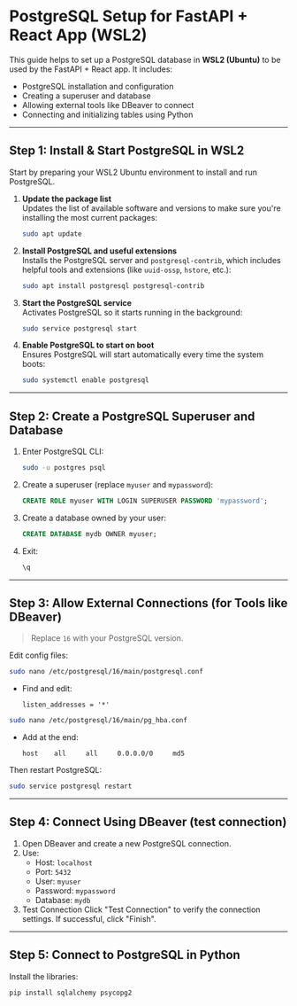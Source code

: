 # PostgreSQL Setup for FastAPI + React App (WSL2)

This guide helps to set up a PostgreSQL database in **WSL2 (Ubuntu)** to be used by the FastAPI + React app. It includes:

- PostgreSQL installation and configuration
- Creating a superuser and database
- Allowing external tools like DBeaver to connect
- Connecting and initializing tables using Python

---

## Step 1: Install & Start PostgreSQL in WSL2

Start by preparing your WSL2 Ubuntu environment to install and run PostgreSQL.

1. **Update the package list**  
   Updates the list of available software and versions to make sure you're installing the most current packages:
   ```bash
   sudo apt update
   ```

2. **Install PostgreSQL and useful extensions**  
   Installs the PostgreSQL server and `postgresql-contrib`, which includes helpful tools and extensions (like `uuid-ossp`, `hstore`, etc.):
   ```bash
   sudo apt install postgresql postgresql-contrib
   ```

3. **Start the PostgreSQL service**  
   Activates PostgreSQL so it starts running in the background:
   ```bash
   sudo service postgresql start
   ```

4. **Enable PostgreSQL to start on boot**  
   Ensures PostgreSQL will start automatically every time the system boots:
   ```bash
   sudo systemctl enable postgresql
   ```

---

##  Step 2: Create a PostgreSQL Superuser and Database

1. Enter PostgreSQL CLI:
   ```bash
   sudo -u postgres psql
   ```

2. Create a superuser (replace `myuser` and `mypassword`):
   ```sql
   CREATE ROLE myuser WITH LOGIN SUPERUSER PASSWORD 'mypassword';
   ```

3. Create a database owned by your user:
   ```sql
   CREATE DATABASE mydb OWNER myuser;
   ```

4. Exit:
   ```sql
   \q
   ```

---

## Step 3: Allow External Connections (for Tools like DBeaver)

> Replace `16` with your PostgreSQL version.

Edit config files:

```bash
sudo nano /etc/postgresql/16/main/postgresql.conf
```

- Find and edit:
  ```
  listen_addresses = '*'
  ```

```bash
sudo nano /etc/postgresql/16/main/pg_hba.conf
```

- Add at the end:
  ```
  host    all     all     0.0.0.0/0     md5
  ```

Then restart PostgreSQL:

```bash
sudo service postgresql restart
```

---

## Step 4: Connect Using DBeaver (test connection)

1. Open DBeaver and create a new PostgreSQL connection.
2. Use:
   - Host: `localhost`
   - Port: `5432`
   - User: `myuser`
   - Password: `mypassword`
   - Database: `mydb`
3. Test Connection
   Click "Test Connection" to verify the connection settings. If successful, click "Finish".


---

## Step 5: Connect to PostgreSQL in Python

Install the libraries:

```bash
pip install sqlalchemy psycopg2
```
